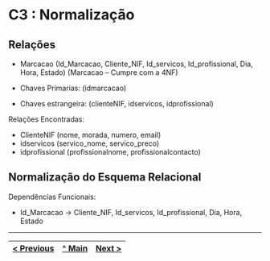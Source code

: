 # C3 : Normalização

## Relações
- Marcacao (Id_Marcacao, Cliente_NIF, Id_servicos, Id_profissional, Dia, Hora, Estado)
(Marcacao – Cumpre com a 4NF)

- Chaves Primarias:
(idmarcacao)

- Chaves estrangeira:
(clienteNIF, idservicos, idprofissional)

Relações Encontradas:
- ClienteNIF (nome, morada, numero, email)
- idservicos (servico_nome, servico_preco)
- idprofissional (profissionalnome, profissionalcontacto)



## Normalização do Esquema Relacional

Dependências Funcionais:
- Id_Marcacao -> Cliente_NIF, Id_servicos, Id_profissional, Dia, Hora, Estado


---
[< Previous](rebd02.md) | [^ Main](https://github.com/exemploTrabalho/reportSIBD/) | [Next >](rebd04.md)
:--- | :---: | ---: 
